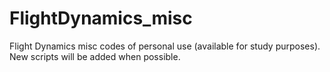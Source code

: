 # FlightDynamics_misc

Flight Dynamics  misc codes of personal use (available for study purposes). New scripts will be added when possible.
